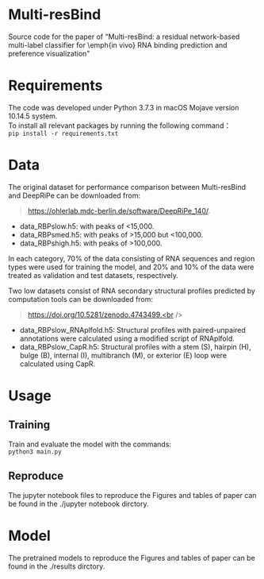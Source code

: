 # Multi-resBind
Source code for the paper of "Multi-resBind: a residual network-based multi-label classifier for \emph{in vivo} RNA binding prediction and preference visualization"
# Requirements
The code was developed under Python 3.7.3 in macOS Mojave version 10.14.5 system.  
To install all relevant packages by running the following command：  
`pip install -r requirements.txt`
# Data
The original dataset for performance comparison between Multi-resBind and DeepRiPe can be downloaded from: <br />
>https://ohlerlab.mdc-berlin.de/software/DeepRiPe_140/. <br />
- data_RBPslow.h5: with peaks of <15,000. <br />
- data_RBPsmed.h5: with peaks of >15,000 but <100,000.  <br />
- data_RBPshigh.h5: with peaks of >100,000. <br />

In each category, 70% of the data consisting of RNA sequences and region types were used for training the model, and 20% and 10% of the data were treated as validation and test datasets, respectively.  

Two low datasets consist of RNA secondary structural profiles predicted by computation tools can be downloaded from: <br />
>https://doi.org/10.5281/zenodo.4743499.<br />

- data_RBPslow_RNAplfold.h5: Structural profiles with paired-unpaired annotations were calculated using a modified script of RNAplfold.
- data_RBPslow_CapR.h5: Structural profiles with a stem (S), hairpin (H), bulge (B), internal (I), multibranch (M), or exterior (E) loop were calculated using CapR.

# Usage
## Training
Train and evaluate the model with the commands:  
`python3 main.py`
## Reproduce
The jupyter notebook files to reproduce the Figures and tables of paper can be found in the ./jupyter notebook dirctory.
# Model
The pretrained models to reproduce the Figures and tables of paper can be found in the ./results dirctory.
